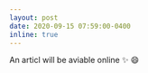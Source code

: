 ```yaml
---
layout: post
date: 2020-09-15 07:59:00-0400
inline: true
---
```


An articl will be aviable online :sparkles: :smile:
